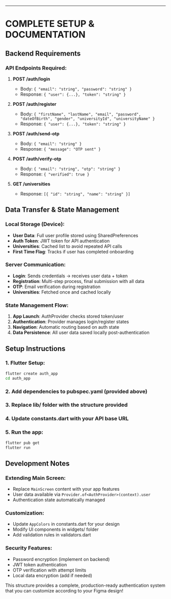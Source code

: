 
---

# COMPLETE SETUP & DOCUMENTATION

## Backend Requirements

### API Endpoints Required:
1. **POST /auth/login**
    - Body: `{ "email": "string", "password": "string" }`
    - Response: `{ "user": {...}, "token": "string" }`

2. **POST /auth/register**
    - Body: `{ "firstName", "lastName", "email", "password", "dateOfBirth", "gender", "universityId", "universityName" }`
    - Response: `{ "user": {...}, "token": "string" }`

3. **POST /auth/send-otp**
    - Body: `{ "email": "string" }`
    - Response: `{ "message": "OTP sent" }`

4. **POST /auth/verify-otp**
    - Body: `{ "email": "string", "otp": "string" }`
    - Response: `{ "verified": true }`

5. **GET /universities**
    - Response: `[{ "id": "string", "name": "string" }]`

## Data Transfer & State Management

### Local Storage (Device):
- **User Data**: Full user profile stored using SharedPreferences
- **Auth Token**: JWT token for API authentication
- **Universities**: Cached list to avoid repeated API calls
- **First Time Flag**: Tracks if user has completed onboarding

### Server Communication:
- **Login**: Sends credentials → receives user data + token
- **Registration**: Multi-step process, final submission with all data
- **OTP**: Email verification during registration
- **Universities**: Fetched once and cached locally

### State Management Flow:
1. **App Launch**: AuthProvider checks stored token/user
2. **Authentication**: Provider manages login/register states
3. **Navigation**: Automatic routing based on auth state
4. **Data Persistence**: All user data saved locally post-authentication

## Setup Instructions

### 1. Flutter Setup:
```bash
flutter create auth_app
cd auth_app
```

### 2. Add dependencies to pubspec.yaml (provided above)

### 3. Replace lib/ folder with the structure provided

### 4. Update constants.dart with your API base URL

### 5. Run the app:
```bash
flutter pub get
flutter run
```

## Development Notes

### Extending Main Screen:
- Replace `MainScreen` content with your app features
- User data available via `Provider.of<AuthProvider>(context).user`
- Authentication state automatically managed

### Customization:
- Update `AppColors` in constants.dart for your design
- Modify UI components in widgets/ folder
- Add validation rules in validators.dart

### Security Features:
- Password encryption (implement on backend)
- JWT token authentication
- OTP verification with attempt limits
- Local data encryption (add if needed)

This structure provides a complete, production-ready authentication system that you can customize according to your Figma design!